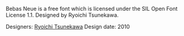 Bebas Neue is a free font which is licensed under the SIL Open Font License 1.1. Designed by Ryoichi Tsunekawa. 

Designers: [Ryoichi Tsunekawa](https://www.myfonts.com/person/Ryoichi_Tsunekawa/)
Design date: 2010
